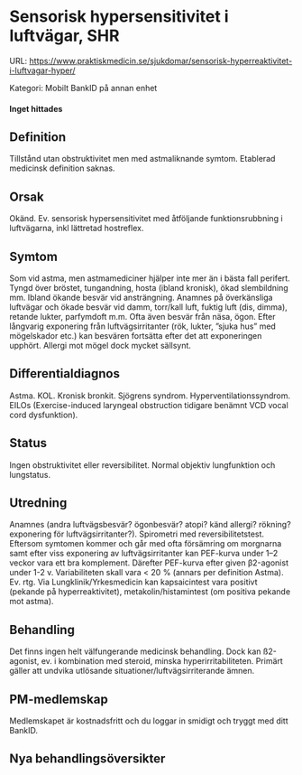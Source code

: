 # Sensorisk hypersensitivitet i luftvägar, SHR

URL: https://www.praktiskmedicin.se/sjukdomar/sensorisk-hyperreaktivitet-i-luftvagar-hyper/



Kategori: Mobilt BankID på annan enhet

#### Inget hittades

## Definition

Tillstånd utan obstruktivitet men med astmaliknande symtom. Etablerad medicinsk definition saknas.

## Orsak

Okänd. Ev. sensorisk hypersensitivitet med åtföljande funktionsrubbning i luftvägarna, inkl lättretad hostreflex.

## Symtom

Som vid astma, men astmamediciner hjälper inte mer än i bästa fall perifert. Tyngd över bröstet, tungandning, hosta (ibland kronisk), ökad slembildning mm. Ibland ökande besvär vid ansträngning.
Anamnes på överkänsliga luftvägar och ökade besvär vid damm, torr/kall luft, fuktig luft (dis, dimma), retande lukter, parfymdoft m.m. Ofta även besvär från näsa, ögon.
Efter långvarig exponering från luftvägsirritanter (rök, lukter, ”sjuka hus” med mögelskador etc.) kan besvären fortsätta efter det att exponeringen upphört. Allergi mot mögel dock mycket sällsynt.

## Differentialdiagnos

Astma. KOL. Kronisk bronkit. Sjögrens syndrom. Hyperventilationssyndrom. EILOs (Exercise-induced laryngeal obstruction tidigare benämnt VCD vocal cord dysfunktion).

## Status

Ingen obstruktivitet eller reversibilitet. Normal objektiv lungfunktion och lungstatus.

## Utredning

Anamnes (andra luftvägsbesvär? ögonbesvär? atopi? känd allergi? rökning? exponering för luftvägsirritanter?). Spirometri med reversibilitetstest. Eftersom symtomen kommer och går med ofta försämring om morgnarna samt efter viss exponering av luftvägsirritanter kan PEF-kurva under 1–2 veckor vara ett bra komplement. Därefter PEF-kurva efter given β2-agonist under 1-2 v. Variabiliteten skall vara < 20 % (annars per definition Astma). Ev. rtg. Via Lungklinik/Yrkesmedicin kan kapsaicintest vara positivt (pekande på hyperreaktivitet), metakolin/histamintest (om positiva pekande mot astma).

## Behandling

Det finns ingen helt välfungerande medicinsk behandling. Dock kan ß2-agonist, ev. i kombination med steroid, minska hyperirritabiliteten. Primärt gäller att undvika utlösande situationer/luftvägsirriterande ämnen.

## PM-medlemskap

Medlemskapet är kostnadsfritt och du loggar in smidigt och tryggt med ditt BankID.

## Nya behandlingsöversikter

